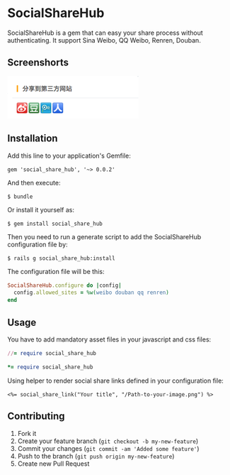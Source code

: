 # SocialShareHub

SocialShareHub is a gem that can easy your share process without authenticating. It support Sina Weibo, QQ Weibo, Renren, Douban.

## Screenshorts

![img][1]

## Installation

Add this line to your application's Gemfile:

    gem 'social_share_hub', '~> 0.0.2'

And then execute:

    $ bundle

Or install it yourself as:

    $ gem install social_share_hub


Then you need to run a generate script to add the SocialShareHub configuration file by:

	$ rails g social_share_hub:install

The configuration file will be this:

``` ruby
SocialShareHub.configure do |config|
  config.allowed_sites = %w(weibo douban qq renren)
end
```

## Usage

You have to add mandatory asset files in your javascript and css files:

``` ruby app/assets/javascripts/application.js
//= require social_share_hub
```

``` ruby app/assets/stylesheets/application.css
*= require social_share_hub
```

Using helper to render social share links defined in your configuration file:

    <%= social_share_link("Your title", "/Path-to-your-image.png") %>

## Contributing

1. Fork it
2. Create your feature branch (`git checkout -b my-new-feature`)
3. Commit your changes (`git commit -am 'Added some feature'`)
4. Push to the branch (`git push origin my-new-feature`)
5. Create new Pull Request

[1]: https://github.com/jerryshen/social_share_hub/blob/master/screenshorts/social_share_hub.png "screenshort"